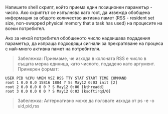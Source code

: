 Напишете shell скрипт, който приема един позиционен параметър - число. Ако скриптът
се изпълнява като root, да извежда обобщена информация за общото количество активна памет (RSS - resident set size, non-swapped physical memory that a task has used) на процесите на всеки потребител.

Ако за някой потребител обобщеното число надвишава подадения параметър, да изпраща подходящи
сигнали за прекратяване на процеса с най-много активна памет на потребителя.

> Забележка: Приемаме, че изхода в колоната RSS е число в същата мерна единица, като числото, подадено като аргумент. Примерен формат:
```
USER PID %CPU %MEM VSZ RSS TTY STAT START TIME COMMAND
root 1 0.0 0.0 15816 1884 ? Ss May12 0:03 init [2]
root 2 0.0 0.0 0 0 ? S May12 0:00 [kthreadd]
root 3 0.0 0.0 0 0 ? S May12 0:02 [ksoftirqd/0]
```

> Забележка: Алтернативно може да ползвате изхода от ps -e -o uid,pid,rss
